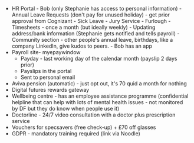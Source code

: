 - HR Portal - Bob (only Stephanie has access to personal information)
		- Annual Leave Requests (don't pay for unused holiday) - get prior approval from Cognizant
		- Sick Leave
		- Jury Service
		- Furlough
		- Timesheets - once a month (but ideally weekly)
		- Updating address/bank information (Stephanie gets notified and tells payroll)
		- Community section - other people's annual leave, birthdays, like a company LinkedIn, give kudos to peers.
		- Bob has an app
- Payroll site- myepaywindow
	 - Payday - last working day of the calendar month (payslip 2 days prior)
	 - Payslips in the portal
	 - Sent to personal email
- Aviva pension (automatic) - just opt out, it's 70 quid a month for nothing
- Digital futures rewards gateway
- Wellbeing centre - has an employee assistance programme (confidential helpline that can help with lots of mental health issues - not monitored by DF but they do know when people use it)
- Doctorline - 24/7 video consultation with a doctor plus prescription service
- Vouchers for specsavers (free check-up) + £70 off glasses
- GDPR - mandatory training required (link via Noodle)